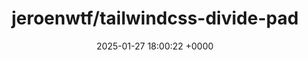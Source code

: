 ---
title: "jeroenwtf/tailwindcss-divide-pad"
link: "https://github.com/jeroenwtf/tailwindcss-divide-pad"
date: "2025-01-27 18:00:22 +0000"
description: "A TailwindCSS plugin to add some sweet padding when using `divide-x` or `divide-y` elements."
category: "github"
---